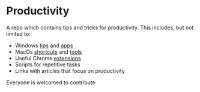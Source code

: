 # Productivity
A repo which contains tips and tricks for productivity. This includes, but not limited to:
  * Windows [tips](https://github.com/AdrianMuntean/Productivity/blob/master/Windows/Tips.md) and [apps](https://github.com/AdrianMuntean/Productivity/blob/master/Windows/Apps.md)
  * MacOs [shortcuts](https://github.com/AdrianMuntean/Productivity/blob/master/Mac/Shortcuts.md) and [tools](https://github.com/AdrianMuntean/Productivity/blob/master/Mac/Tools.md)
  * Useful Chrome [extensions](https://github.com/AdrianMuntean/Productivity/blob/master/Chrome/extensions.md)
  * Scripts for repetitive tasks
  * Links with articles that focus on productivity

Everyone is welcomed to contribute
